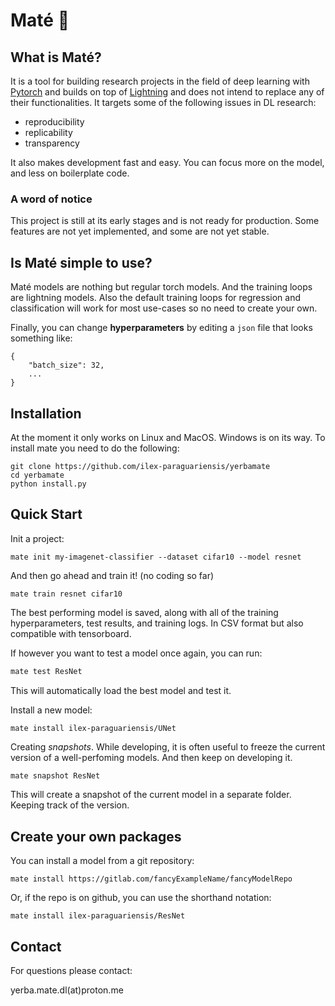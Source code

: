 # Maté 🧉

## What is Maté?
It is a tool for building research projects in the field of deep learning with [Pytorch](https://pytorch.org/) and builds on top of [Lightning](https://www.pytorchlightning.ai/) and does not intend to replace any of their functionalities. It targets some of the following issues in DL research:

- reproducibility
- replicability
- transparency

It also makes development fast and easy. You can focus more on the model, and less on boilerplate code.

### A word of notice
This project is still at its early stages and is not ready for production. Some features are not yet implemented, and some are not yet stable.


## Is Maté simple to use?
Maté models are nothing but regular torch models. And the training loops are lightning models. Also the default training loops for regression and classification will work for most use-cases so no need to create your own.

Finally, you can change **hyperparameters** by editing a `json` file that looks something like:
```
{
	"batch_size": 32,
	...
}
```

## Installation

At the moment it only works on Linux and MacOS. Windows is on its way. To install mate you need to do the following:
```
git clone https://github.com/ilex-paraguariensis/yerbamate 
cd yerbamate
python install.py
```

## Quick Start
Init a project:
```
mate init my-imagenet-classifier --dataset cifar10 --model resnet
```
And then go ahead and train it! (no coding so far)
```
mate train resnet cifar10 
```
The best performing model is saved, along with all of the training hyperparameters, test results, and training logs. In CSV format but also compatible with tensorboard.


If however you want to test a model once again, you can run:
```bash
mate test ResNet
```
This will automatically load the best model and test it.


Install a new model:
```bash
mate install ilex-paraguariensis/UNet
```


Creating *snapshots*. While developing, it is often useful to freeze the current version of a well-perfoming models. And then keep on developing it.
```
mate snapshot ResNet
```
This will create a snapshot of the current model in a separate folder. Keeping track of the version.

## Create your own packages

You can install a model from a git repository:

```
mate install https://gitlab.com/fancyExampleName/fancyModelRepo
````
Or, if the repo is on github, you can use the shorthand notation:

```
mate install ilex-paraguariensis/ResNet
```

## Contact

For questions please contact:

yerba.mate.dl(at)proton.me
